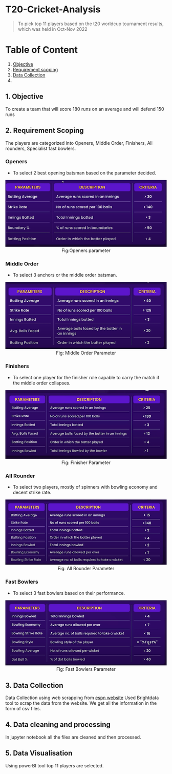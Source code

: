 # T20-Cricket-Analysis
> To pick top 11 players based on the t20 worldcup tournament results, which was held in Oct-Nov 2022

# Table of Content
1. [Objective](#Objective)
2. [Requirement scoping](#Requirement-Scoping)
3. [Data Collection](#Data-Collection)
4.

## 1. Objective
 To create a team that will score 180 runs on an average and will defend 150 runs
 
## 2. Requirement Scoping
The players are categorized into Openers, Middle Order, Finishers, All rounders, Specialist fast bowlers.

### Openers
* To select 2 best opening batsman based on the parameter decided.
<p align="center">
<img src="https://github.com/Ignatius306/T20-Cricket-Analysis/blob/main/images/t201.png"><br>Fig:Openers parameter
</p>

### Middle Order
* To select 3 anchors or the middle order batsman.
<p align="center">
 <img src ="https://github.com/Ignatius306/T20-Cricket-Analysis/blob/main/images/Screenshot%202023-04-08%20172307.png"><br>Fig: Middle Order Parameter
 </p>

### Finishers
* To select one player for the finisher role capable to carry the match if the middle order collapses.
<p align="center">
 <img src ="https://github.com/Ignatius306/T20-Cricket-Analysis/blob/main/images/t202.png"><br>Fig: Finisher Parameter
 </p>
 
### All Rounder
* To select two players, mostly of spinners with bowling economy and decent strike rate.
<p align ="center">
<img src ="https://github.com/Ignatius306/T20-Cricket-Analysis/blob/main/images/t203.png"> <br>Fig: All Rounder Parameter
</p>

### Fast Bowlers
* To select 3 fast bowlers based on their performance.
<p align ="center">
<img src ="https://github.com/Ignatius306/T20-Cricket-Analysis/blob/main/images/Fastbowlers.png"> <br>Fig: Fast Bowlers Parameter
</p>

## 3. Data Collection
Data Collection using web scrapping from [espn website](https://www.espncricinfo.com/series/icc-men-s-t20-world-cup-2022-23-1298134)
Used Brightdata tool to scrap the data from the website. We get all the information in the form of csv files.

## 4. Data cleaning and processing
In jupyter notebook all the files are cleaned and then processed.

## 5. Data Visualisation
Using powerBI tool top 11 players are selected. 

